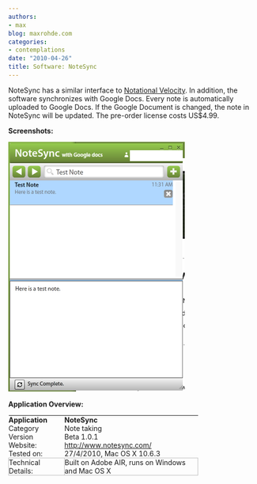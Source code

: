 ```yaml
---
authors:
- max
blog: maxrohde.com
categories:
- contemplations
date: "2010-04-26"
title: Software: NoteSync
---
```


NoteSync has a similar interface to [Notational Velocity](http://maxrohde.com/2010/04/09/software-notational-velocity-note-taking/). In addition, the software synchronizes with Google Docs. Every note is automatically uploaded to Google Docs. If the Google Document is changed, the note in NoteSync will be updated. The pre-order license costs US$4.99.

**Screenshots:**

![bildschirmfoto2010-04-27um11-31-27.png](images/bildschirmfoto2010-04-27um11-31-27.png)

**Application Overview:**

<table style="empty-cells:show;border-collapse:collapse;"><tbody><tr><td style="vertical-align:top;width:112px;border:0 solid rgb(191,191,191);margin:0;padding:0;"><strong>Application</strong></td><td style="vertical-align:top;width:269px;border:0 solid rgb(191,191,191);margin:0;padding:0;"><strong>NoteSync</strong></td></tr><tr><td style="vertical-align:top;width:112px;border:0 solid rgb(191,191,191);margin:0;padding:0;">Category</td><td style="vertical-align:top;width:269px;border:0 solid rgb(191,191,191);margin:0;padding:0;">Note taking</td></tr><tr><td style="vertical-align:top;width:112px;border:0 solid rgb(191,191,191);margin:0;padding:0;">Version</td><td style="vertical-align:top;width:269px;border:0 solid rgb(191,191,191);margin:0;padding:0;">Beta 1.0.1</td></tr><tr><td style="vertical-align:top;width:112px;border:0 solid rgb(191,191,191);margin:0;padding:0;">Website:</td><td style="vertical-align:top;width:269px;border:0 solid rgb(191,191,191);margin:0;padding:0;"><a href="http://www.notesync.com/">http://www.notesync.com/</a></td></tr><tr><td style="vertical-align:top;width:112px;border:0 solid rgb(191,191,191);margin:0;padding:0;">Tested on:</td><td style="vertical-align:top;width:269px;border:0 solid rgb(191,191,191);margin:0;padding:0;">27/4/2010, Mac OS X 10.6.3</td></tr><tr><td style="width:112px;border:1px solid rgb(191,191,191);margin:0;padding:0;">Technical Details:</td><td style="width:269px;border:1px solid rgb(191,191,191);margin:0;padding:0;">Built on Adobe AIR, runs on Windows and Mac OS X<div></div></td></tr></tbody></table>
